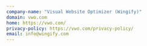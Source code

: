 ```yaml
---
company-name: "Visual Website Optimizer (Wingify)"
domain: vwo.com
home: https://vwo.com/
privacy-policy: https://vwo.com/privacy-policy/
email: info@wingify.com
---
```




